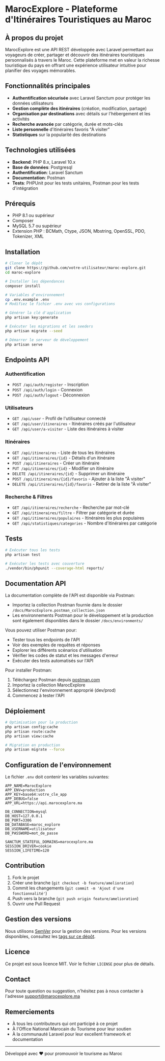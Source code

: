 # MarocExplore - Plateforme d'Itinéraires Touristiques au Maroc

## À propos du projet

MarocExplore est une API REST développée avec Laravel permettant aux voyageurs de créer, partager et découvrir des itinéraires touristiques personnalisés à travers le Maroc. Cette plateforme met en valeur la richesse touristique du pays en offrant une expérience utilisateur intuitive pour planifier des voyages mémorables.

## Fonctionnalités principales

- **Authentification sécurisée** avec Laravel Sanctum pour protéger les données utilisateurs
- **Gestion complète des itinéraires** (création, modification, partage)
- **Organisation par destinations** avec détails sur l'hébergement et les activités
- **Recherche avancée** par catégorie, durée et mots-clés
- **Liste personnelle** d'itinéraires favoris "À visiter"
- **Statistiques** sur la popularité des destinations

## Technologies utilisées

- **Backend**: PHP 8.x, Laravel 10.x
- **Base de données**: Postgresql
- **Authentification**: Laravel Sanctum
- **Documentation**: Postman
- **Tests**: PHPUnit pour les tests unitaires, Postman pour les tests d'intégration

## Prérequis

- PHP 8.1 ou supérieur
- Composer
- MySQL 5.7 ou supérieur
- Extension PHP : BCMath, Ctype, JSON, Mbstring, OpenSSL, PDO, Tokenizer, XML

## Installation

```bash
# Cloner le dépôt
git clone https://github.com/votre-utilisateur/maroc-explore.git
cd maroc-explore

# Installer les dépendances
composer install

# Variables d'environnement
cp .env.example .env
# Modifiez le fichier .env avec vos configurations

# Générer la clé d'application
php artisan key:generate

# Exécuter les migrations et les seeders
php artisan migrate --seed

# Démarrer le serveur de développement
php artisan serve
```

## Endpoints API

### Authentification
- `POST /api/auth/register` - Inscription
- `POST /api/auth/login` - Connexion
- `POST /api/auth/logout` - Déconnexion

### Utilisateurs
- `GET /api/user` - Profil de l'utilisateur connecté
- `GET /api/user/itineraires` - Itinéraires créés par l'utilisateur
- `GET /api/user/a-visiter` - Liste des itinéraires à visiter

### Itinéraires
- `GET /api/itineraires` - Liste de tous les itinéraires
- `GET /api/itineraires/{id}` - Détails d'un itinéraire
- `POST /api/itineraires` - Créer un itinéraire
- `PUT /api/itineraires/{id}` - Modifier un itinéraire
- `DELETE /api/itineraires/{id}` - Supprimer un itinéraire
- `POST /api/itineraires/{id}/favoris` - Ajouter à la liste "À visiter"
- `DELETE /api/itineraires/{id}/favoris` - Retirer de la liste "À visiter"

### Recherche & Filtres
- `GET /api/itineraires/recherche` - Recherche par mot-clé
- `GET /api/itineraires/filtre` - Filtrer par catégorie et durée
- `GET /api/itineraires/populaires` - Itinéraires les plus populaires
- `GET /api/statistiques/categories` - Nombre d'itinéraires par catégorie


## Tests

```bash
# Exécuter tous les tests
php artisan test

# Exécuter les tests avec couverture
./vendor/bin/phpunit --coverage-html reports/
```

## Documentation API

La documentation complète de l'API est disponible via Postman:
- Importez la collection Postman fournie dans le dossier `/docs/MarocExplore.postman_collection.json`
- Les environnements Postman pour le développement et la production sont également disponibles dans le dossier `/docs/environments/`

Vous pouvez utiliser Postman pour:
- Tester tous les endpoints de l'API
- Voir des exemples de requêtes et réponses
- Explorer les différents scénarios d'utilisation
- Vérifier les codes de statut et les messages d'erreur
- Exécuter des tests automatisés sur l'API

Pour installer Postman:
1. Téléchargez Postman depuis [postman.com](https://www.postman.com/downloads/)
2. Importez la collection MarocExplore
3. Sélectionnez l'environnement approprié (dev/prod)
4. Commencez à tester l'API

## Déploiement

```bash
# Optimisation pour la production
php artisan config:cache
php artisan route:cache
php artisan view:cache

# Migration en production
php artisan migrate --force
```

## Configuration de l'environnement

Le fichier `.env` doit contenir les variables suivantes:

```
APP_NAME=MarocExplore
APP_ENV=production
APP_KEY=base64:votre_cle_app
APP_DEBUG=false
APP_URL=https://api.marocexplore.ma

DB_CONNECTION=mysql
DB_HOST=127.0.0.1
DB_PORT=3306
DB_DATABASE=maroc_explore
DB_USERNAME=utilisateur
DB_PASSWORD=mot_de_passe

SANCTUM_STATEFUL_DOMAINS=marocexplore.ma
SESSION_DRIVER=cookie
SESSION_LIFETIME=120
```

## Contribution

1. Fork le projet
2. Créer une branche (`git checkout -b feature/amelioration`)
3. Commit les changements (`git commit -m 'Ajout d'une fonctionnalité'`)
4. Push vers la branche (`git push origin feature/amelioration`)
5. Ouvrir une Pull Request

## Gestion des versions

Nous utilisons [SemVer](http://semver.org/) pour la gestion des versions. Pour les versions disponibles, consultez les [tags sur ce dépôt](https://github.com/votre-utilisateur/maroc-explore/tags).

## Licence

Ce projet est sous licence MIT. Voir le fichier `LICENSE` pour plus de détails.

## Contact

Pour toute question ou suggestion, n'hésitez pas à nous contacter à l'adresse support@marocexplore.ma

## Remerciements

- À tous les contributeurs qui ont participé à ce projet
- À l'Office National Marocain du Tourisme pour leur soutien
- À la communauté Laravel pour leur excellent framework et documentation

---

Développé avec ❤️ pour promouvoir le tourisme au Maroc
